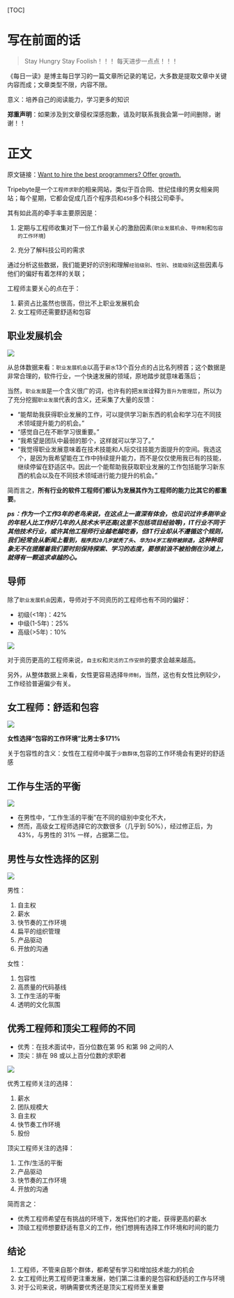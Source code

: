 [TOC]

# 写在前面的话

> Stay Hungry Stay Foolish！！！
> 每天进步一点点！！！

《每日一读》是博主每日学习的一篇文章所记录的笔记，大多数是提取文章中关键内容而成；文章类型不限，内容不限。

意义：培养自己的阅读能力，学习更多的知识

**郑重声明**：如果涉及到文章侵权深感抱歉，请及时联系我我会第一时间删除，谢谢！！

# 正文

原文链接：[Want to hire the best programmers? Offer growth.](https://triplebyte.com/blog/want-hire-best-programmers-offer-growth)

Tripebyte是一个`工程师求职`的相亲网站，类似于百合网、世纪佳缘的男女相亲网站；每个星期，它都会促成几百个程序员和`450`多个科技公司牵手。

其有如此高的牵手率主要原因是：

1. 定期与工程师收集对下一份工作最关心的激励因素(`职业发展机会`、`导师制`和`包容的工作环境`)

2. 充分了解科技公司的需求

通过分析这些数据，我们能更好的识别和理解`经验级别`、`性别`、`技能级别`这些因素与他们的偏好有着怎样的关联；

工程师主要关心的点在于：

1. 薪资占比虽然也很高，但比不上职业发展机会
2. 女工程师还需要舒适和包容



## 职业发展机会

![](https://upload-images.jianshu.io/upload_images/4589271-22e8ad8d27d55dc6.png?imageMogr2/auto-orient/strip%7CimageView2/2/w/1240)


从总体数据来看：`职业发展机会`以高于`薪水`13个百分点的占比名列榜首；这个数据是非常合理的，软件行业，一个快速发展的领域，原地踏步就意味着落后；

当然，`职业发展`是一个含义很广的词，也许有的把`发展`诠释为`晋升为管理层`，所以为了充分挖掘`职业发展`代表的含义，还采集了大量的反馈：

- “能帮助我获得职业发展的工作，可以提供学习新东西的机会和学习在不同技术领域提升能力的机会。”
- “感觉自己在不断学习很重要。”
- “我希望是团队中最弱的那个，这样就可以学习了。”
- “我觉得职业发展意味着在技术技能和人际交往技能方面提升的空间。我选这个，是因为我希望能在工作中持续提升能力，而不是仅仅使用我已有的技能，继续停留在舒适区中。因此一个能帮助我获取职业发展的工作包括能学习新东西的机会以及在不同技术领域进行能力提升的机会。”

简而言之，**所有行业的软件工程师们都认为发展其作为工程师的能力比其它的都重要**。

***ps：作为一个工作3年的老鸟来说，在这点上一直深有体会，也见识过许多刚毕业的年轻人比工作好几年的人技术水平还高(这里不包括项目经验等)，IT行业不同于其他技术行业，或许其他工程师行业越老越吃香，但IT行业却从不遵循这个规则，我们经常会从新闻上看到，`程序员20几岁就秃了头`、`华为34岁工程师被辞退`，这种种现象无不在提醒着我们要时刻保持探索、学习的态度，要想前浪不被拍倒在沙滩上，就得有一颗追求卓越的心。***

## 导师
除了`职业发展机会`因素，导师对于不同资历的工程师也有不同的偏好：

- 初级(<1年)：42%
- 中级(1-5年)：25%
- 高级(>5年)：10%

![](https://upload-images.jianshu.io/upload_images/4589271-db012cec62ab06ac.png?imageMogr2/auto-orient/strip%7CimageView2/2/w/1240)


对于资历更高的工程师来说，`自主权`和`灵活的工作安排`的要求会越来越高。

另外，从整体数据上来看，女性更容易选择`导师制`，当然，这也有女性比例较少，工作经验普遍偏少有关。

## 女工程师：舒适和包容
![](https://upload-images.jianshu.io/upload_images/4589271-ed95e8db9672258d.png?imageMogr2/auto-orient/strip%7CimageView2/2/w/1240)


**女性选择“包容的工作环境”比男士多171%**

关于包容性的含义：女性在工程师中属于`少数群体`,包容的工作环境会有更好的舒适感

## 工作与生活的平衡
![](https://upload-images.jianshu.io/upload_images/4589271-f9fadc6d9004aff2.png?imageMogr2/auto-orient/strip%7CimageView2/2/w/1240)


- 在男性中，“工作生活的平衡”在不同的级别中变化不大，
- 然而，高级女工程师选择它的次数很多（几乎到 50%），经过修正后，为 43%，与男性的 31% 一样，占据第二位。

## 男性与女性选择的区别

![](https://upload-images.jianshu.io/upload_images/4589271-32b58f85119a54af.png?imageMogr2/auto-orient/strip%7CimageView2/2/w/1240)


男性：
1. 自主权
2. 薪水
3. 快节奏的工作环境
4. 扁平的组织管理
5. 产品驱动
6. 开放的沟通

女性：
1. 包容性
2. 高质量的代码基线
3. 工作生活的平衡
4. 透明的文化氛围


## 优秀工程师和顶尖工程师的不同

- 优秀：在技术面试中，百分位数在第 95 和第 98 之间的人
- 顶尖：排在 98 或以上百分位数的求职者

![](https://upload-images.jianshu.io/upload_images/4589271-9c397d241c787dfa.png?imageMogr2/auto-orient/strip%7CimageView2/2/w/1240)



优秀工程师关注的选择：
1. 薪水
2. 团队规模大
3. 自主权
4. 快节奏工作环境
5. 股份

顶尖工程师关注的选择：
1. 工作/生活的平衡
2. 产品驱动
3. 快节奏的工作环境
4. 开放的沟通

简而言之：
- 优秀工程师希望在有挑战的环境下，发挥他们的才能，获得更高的薪水
- 顶级工程师想要舒适有意义的工作，他们想拥有选择工作环境和时间的能力

## 结论

1. 工程师，不管来自那个群体，都希望有学习和增加技术能力的机会
2. 女工程师比男工程师更注重发展，她们第二注重的是包容和舒适的工作与环境
3. 对于公司来说，明确需要优秀还是顶尖工程师至关重要
